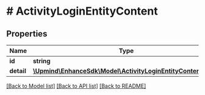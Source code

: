 # # ActivityLoginEntityContent

## Properties

Name | Type | Description | Notes
------------ | ------------- | ------------- | -------------
**id** | **string** |  |
**detail** | [**\Upmind\EnhanceSdk\Model\ActivityLoginEntityContentDetail**](ActivityLoginEntityContentDetail.md) |  |

[[Back to Model list]](../../README.md#models) [[Back to API list]](../../README.md#endpoints) [[Back to README]](../../README.md)
